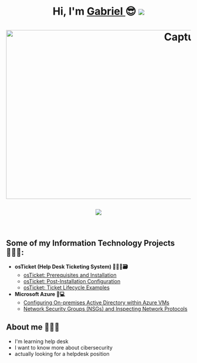

  <div align="center">
<h1>Hi, I'm  <a href="https://www.linkedin.com/in/luis-gabriel-alvarez-zuñiga-883976344">Gabriel </a>😎
<img src="https://user-images.githubusercontent.com/73097560/115834477-dbab4500-a447-11eb-908a-139a6edaec5c.gif"><br><br>
<img width="1386" height="461" alt="Captura de pantalla 2025-10-02 171633" src="https://github.com/user-attachments/assets/c6e09306-1a15-498c-acb8-70edb551a301" />

<img src="https://user-images.githubusercontent.com/73097560/115834477-dbab4500-a447-11eb-908a-139a6edaec5c.gif"><br><br>
</div>

                                                                                                        
                                                                                                        
                                                                                                                                                                                                            
<h2> Some of my Information Technology Projects 🧑🏻‍💻:</h2>

- <b>osTicket (Help Desk Ticketing System) 🧑🏻‍💻🗃️</b>
  - [osTicket: Prerequisites and Installation](https://github.com/GabrielAlvarez01/osticket-prereqs)
  - [osTicket: Post-Installation Configuration](https://github.com/GabrielAlvarez01c/post-install-config)
  - [osTicket: Ticket Lifecycle Examples](https://github.com/GabrielAlvarez01/ticket-lifecycle)
- <b>Microsoft Azure 👥💻</b>
  - [Configuring On-premises Active Directory within Azure VMs](https://github.com/GabrielAlvarez01/configure-ad)
  - [Network Security Groups (NSGs) and Inspecting Network Protocols](https://github.com/GabrielAlvarez01/azure-network-protocols)

<h2> About me 🧙🏻‍♂️</h2>

- I'm learning help desk
- I want to know more about cibersecurity
- actually looking for a helpdesk position
<br>
